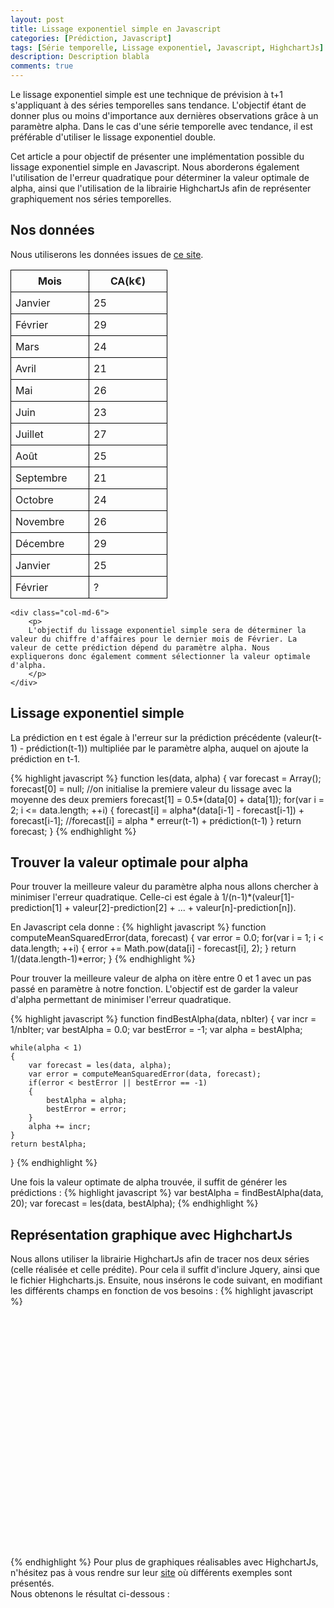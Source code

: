 ```yaml
---
layout: post
title: Lissage exponentiel simple en Javascript
categories: [Prédiction, Javascript]
tags: [Série temporelle, Lissage exponentiel, Javascript, HighchartJs]
description: Description blabla
comments: true
---
```

Le lissage exponentiel simple est une technique de prévision à t+1 s'appliquant à des séries temporelles sans tendance. L'objectif étant de donner plus ou moins d'importance aux dernières observations grâce à un paramètre alpha. Dans le cas d'une série temporelle avec tendance, il est préférable d'utiliser le lissage exponentiel double.

Cet article a pour objectif de présenter une implémentation possible du lissage exponentiel simple en Javascript. Nous aborderons également l'utilisation de l'erreur quadratique pour déterminer la valeur optimale de alpha, ainsi que l'utilisation de la librairie HighchartJs afin de représenter graphiquement nos séries temporelles.

<h2>Nos données</h2>
Nous utiliserons les données issues de <a href="http://www.jybaudot.fr/Previsions/les.html">ce site</a>.

<style type="text/css">
	table{
		border : 1px;
	}

	th{
		border: 1px solid black;
		padding : 7px;
	}

	td{
		padding : 7px;
		width: 110px;
		border: 1px solid black;
	}
</style>
<div class="container">
	<div class="col-md-5">
		<p>
			<table>
				<tr>
					<th>Mois</th>
					<th>CA(k€)</th>
				</tr>
				<tr>
					<td>Janvier</td>
					<td>25</td>
				</tr>
				<tr>
					<td>Février</td>
					<td>29</td>
				</tr>
				<tr>
					<td>Mars</td>
					<td>24</td>
				</tr>
				<tr>
					<td>Avril</td>
					<td>21</td>
				</tr>
				<tr>
					<td>Mai</td>
					<td>26</td>
				</tr>
				<tr>
					<td>Juin</td>
					<td>23</td>
				</tr>
				<tr>
					<td>Juillet</td>
					<td>27</td>
				</tr>
				<tr>
					<td>Août</td>
					<td>25</td>
				</tr>
				<tr>
					<td>Septembre</td>
					<td>21</td>
				</tr>
				<tr>
					<td>Octobre</td>
					<td>24</td>
				</tr>
				<tr>
					<td>Novembre</td>
					<td>26</td>
				</tr>
				<tr>
					<td>Décembre</td>
					<td>29</td>
				</tr>
				<tr>
					<td>Janvier</td>
					<td>25</td>
				</tr>
				<tr>
					<td>Février</td>
					<td>?</td>
				</tr>
			</table>
		</p>
	</div>
	<div class="col-md-1"></div>

	<div class="col-md-6">
		<p>
		L'objectif du lissage exponentiel simple sera de déterminer la valeur du chiffre d'affaires pour le dernier mois de Février. La valeur de cette prédiction dépend du paramètre alpha. Nous expliquerons donc également comment sélectionner la valeur optimale d'alpha.
		</p>
	</div>
</div>

<h2>Lissage exponentiel simple</h2>
La prédiction en t est égale à l'erreur sur la prédiction précédente (valeur(t-1) - prédiction(t-1)) multipliée par le paramètre alpha, auquel on ajoute la prédiction en t-1.

{% highlight javascript %}
function les(data, alpha)
{
	var forecast = Array();
	forecast[0] = null;
	//on initialise la premiere valeur du lissage avec la moyenne des deux premiers
	forecast[1] = 0.5*(data[0] + data[1]);
	for(var i = 2; i <= data.length; ++i)
	{
		forecast[i] = alpha*(data[i-1] - forecast[i-1]) + forecast[i-1];
		//forecast[i] = alpha * erreur(t-1) + prédiction(t-1)
	}
	return forecast;
}
{% endhighlight %}

<h2>Trouver la valeur optimale pour alpha</h2>
Pour trouver la meilleure valeur du paramètre alpha nous allons chercher à minimiser l'erreur quadratique. Celle-ci est égale à 1/(n-1)*(valeur[1]-prediction[1] + valeur[2]-prediction[2] + ... + valeur[n]-prediction[n]).

En Javascript cela donne : 
{% highlight javascript %}
function computeMeanSquaredError(data, forecast)
{
	var error = 0.0;
	for(var i = 1; i < data.length; ++i)
	{
		error += Math.pow(data[i] - forecast[i], 2);
	}
	return 1/(data.length-1)*error;
}
{% endhighlight %}

Pour trouver la meilleure valeur de alpha on itère entre 0 et 1 avec un pas passé en paramètre à notre fonction. L'objectif est de garder la valeur d'alpha permettant de minimiser l'erreur quadratique.

{% highlight javascript %}
function findBestAlpha(data, nbIter)
{
	var incr = 1/nbIter;
	var bestAlpha = 0.0;
	var bestError = -1;
	var alpha = bestAlpha;

	while(alpha < 1)
	{
		var forecast = les(data, alpha);
		var error = computeMeanSquaredError(data, forecast);
		if(error < bestError || bestError == -1)
		{
			bestAlpha = alpha;
			bestError = error;
		}
		alpha += incr;
	}
	return bestAlpha;
}
{% endhighlight %}

Une fois la valeur optimate de alpha trouvée, il suffit de générer les prédictions : 
{% highlight javascript %}
var bestAlpha = findBestAlpha(data, 20);
var forecast = les(data, bestAlpha);
{% endhighlight %}

<h2>Représentation graphique avec HighchartJs</h2>
Nous allons utiliser la librairie HighchartJs afin de tracer nos deux séries (celle réalisée et celle prédite). Pour cela il suffit d'inclure Jquery, ainsi que le fichier Highcharts.js. Ensuite, nous insérons le code suivant, en modifiant les différents champs en fonction de vos besoins :
{% highlight javascript %}
<script type="text/javascript">
    $(function () {
        $('#container').highcharts({
            title: {
                text: 'Chiffre d\'affaires mensuel',
                x: -20 //center
            },
            subtitle: {
                text: 'Source: fakeSource.com',
                x: -20
            },
            xAxis: {
                categories: ['Jan', 'Fev', 'Mar', 'Avr', 'Mai', 'Juin',
                    'Juil', 'Aout', 'Sept', 'Oct', 'Nov', 'Dec', 'Jan', 'Feb']
            },
            yAxis: {
                title: {
                    text: 'CA (k€)'
                },
                plotLines: [{
                    value: 0,
                    width: 1,
                    color: '#808080'
                }]
            },
            tooltip: {
                valueSuffix: 'k€'
            },
            legend: {
                layout: 'vertical',
                align: 'right',
                verticalAlign: 'middle',
                borderWidth: 0
            },
            series: [{
                name: 'Réalisé',
                data: data
            }, {
                name: 'Prévisions',
                data: forecast
            }]
        });
    });
</script>

<div id="container" style="min-width: 310px; height: 400px; margin: 0 auto"></div>
{% endhighlight %}
Pour plus de graphiques réalisables avec HighchartJs, n'hésitez pas à vous rendre sur leur <a href="http://www.highcharts.com/demo">site</a> où différents exemples sont présentés.
<br/>
Nous obtenons le résultat ci-dessous : 
<br/>

<script src='/assets/js/les.js' type="text/javascript"></script>


<script type="text/javascript">
    $(function () {
        $('#container').highcharts({
            title: {
                text: 'Chiffre d\'affaires mensuel',
                x: -20 //center
            },
            subtitle: {
                text: 'Source: fakeSource.com',
                x: -20
            },
            xAxis: {
                categories: ['Jan', 'Fev', 'Mar', 'Avr', 'Mai', 'Juin',
                    'Juil', 'Aout', 'Sept', 'Oct', 'Nov', 'Dec', 'Jan', 'Feb']
            },
            yAxis: {
                title: {
                    text: 'CA (k€)'
                },
                plotLines: [{
                    value: 0,
                    width: 1,
                    color: '#808080'
                }]
            },
            tooltip: {
                valueSuffix: 'k€'
            },
            legend: {
                layout: 'vertical',
                align: 'right',
                verticalAlign: 'middle',
                borderWidth: 0
            },
            series: [{
                name: 'Réalisé',
                data: data
            }, {
                name: 'Prévisions',
                data: forecast
            }]
        });
    });
</script>

<script src='/assets/js/Highcharts/js/highcharts.js' type="text/javascript"></script>
<script src='/assets/js/Highcharts/js/modules/exporting.js' type="text/javascript"></script>

<div id="container" style="min-width: 310px; height: 400px; margin: 0 auto"></div>